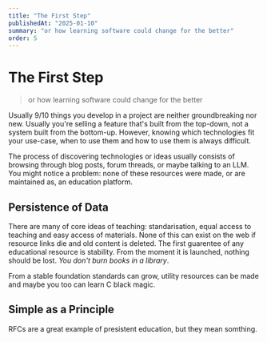 ```yaml
---
title: "The First Step"
publishedAt: "2025-01-10"
summary: "or how learning software could change for the better"
order: 5
---
```


# The First Step

> or how learning software could change for the better

Usually 9/10 things you develop in a project are neither groundbreaking nor new. Usually you're selling a feature that's built from the top-down, not a system built from the bottom-up. However, knowing which technologies fit your use-case, when to use them and how to use them is always difficult.

The process of discovering technologies or ideas usually consists of browsing through blog posts, forum threads, or maybe talking to an LLM. You might notice a problem: none of these resources were made, or are maintained as, an education platform.

## Persistence of Data

There are many of core ideas of teaching: standarisation, equal access to teaching and easy access of materials. None of this can exist on the web if resource links die and old content is deleted. The first guarentee of any educational resource is stability. From the moment it is launched, nothing should be lost. *You don't burn books in a library*.

From a stable foundation standards can grow, utility resources can be made and maybe you too can learn C black magic.

## Simple as a Principle



RFCs are a great example of presistent education, but they mean somthing.

